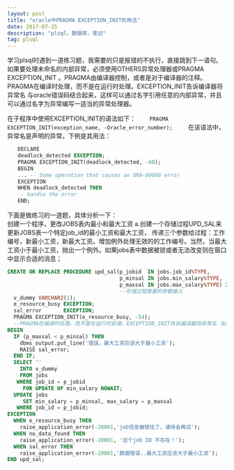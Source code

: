 ```yaml
---
layout: post
title: "oracle中PRAGMA EXCEPTION_INIT的用法"
date: 2017-07-25 
description: "plsql，数据库，笔记"
tag: plsql
---  
```

学习plsql时遇到一道练习题，我需要的只是报错的不执行，直接跳到下一语句。
如果要处理未命名的内部异常，必须使用OTHERS异常处理器或PRAGMA EXCEPTION_INIT 。PRAGMA由编译器控制，或者是对于编译器的注释。PRAGMA在编译时处理，而不是在运行时处理。EXCEPTION_INIT告诉编译器将异常名 与oracle错误码结合起来，这样可以通过名字引用任意的内部异常，并且可以通过名字为异常编写一适当的异常处理器。  

在子程序中使用EXCEPTION_INIT的语法如下：
　　`PRAGMA EXCEPTION_INIT(exception_name, -Oracle_error_number);`
　　
在该语法中，异常名是声明的异常，下例是其用法：
```sql
　　DECLARE
　　deadlock_detected EXCEPTION;
　　PRAGMA EXCEPTION_INIT(deadlock_detected, -60);
　　BEGIN
　　... -- Some operation that causes an ORA-00060 error
　　EXCEPTION
　　WHEN deadlock_detected THEN
　　-- handle the error
　　END;
```

下面是做练习的一道题，具体分析一下：  
创建一个程序，更改JOBS表内最小和最大工资
   a.创建一个存储过程UPD_SAL来更新JOBS表一个特定job_id的最小工资和最大工资，    传递三个参数给过程：工作编号，新最小工资，新最大工资。增加例外处理无效的的工作编号。当然，当最大工资小于最小工资，抛出一个例外。如果jobs表中数据被锁或者无法改变则在窗口中显示合适的消息；  
```sql
CREATE OR REPLACE PROCEDURE upd_sal(p_jobid  IN jobs.job_id%TYPE,
                                    p_minsal IN jobs.min_salary%TYPE,
                                    p_maxsal IN jobs.max_salary%TYPE) IS 
                                    --存储过程需要的参数输入
  v_dummy VARCHAR2(1);
  e_resource_busy EXCEPTION;
  sal_error       EXCEPTION;
  PRAGMA EXCEPTION_INIT(e_resource_busy, -54);
  --PRAGMA在编译时处理，而不是在运行时处理。EXCEPTION_INIT告诉编译器将异常名 与oracle错误码结合起来
BEGIN
  IF (p_maxsal < p_minsal) THEN
    dbms_output.put_line('错误，最大工资应该大于最小工资');
    RAISE sal_error;
  END IF;
  SELECT ''
    INTO v_dummy
    FROM jobs
   WHERE job_id = p_jobid
     FOR UPDATE OF min_salary NOWAIT;
  UPDATE jobs
     SET min_salary = p_minsal, max_salary = p_maxsal
   WHERE job_id = p_jobid;
EXCEPTION
  WHEN e_resource_busy THEN
    raise_application_error(-20001,'job信息被锁住了，请待会再试');
  WHEN no_data_found THEN
    raise_application_error(-20001, '这个job ID 不存在！');
  WHEN sal_error THEN
    raise_application_error(-20001,'数据错误..最大工资应该大于最小工资');
END upd_sal;
```








